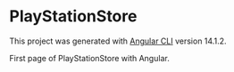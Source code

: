 # PlayStationStore 

This project was generated with [Angular CLI](https://github.com/angular/angular-cli) version 14.1.2.

First page of PlayStationStore with Angular.

